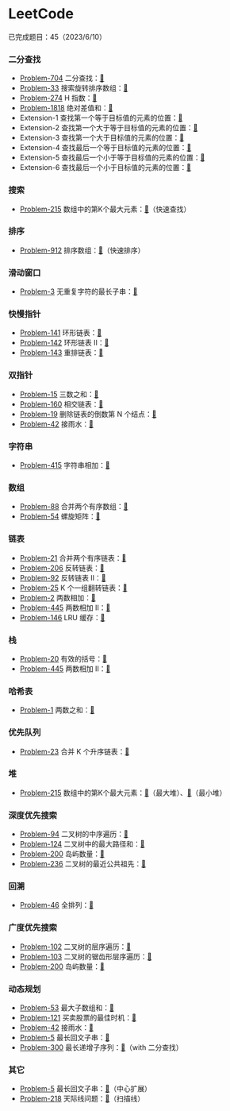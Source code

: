 # LeetCode

已完成题目：45（2023/6/10）

### 二分查找

- [Problem-704](https://leetcode.cn/problems/binary-search/) 二分查找：[🔗](https://github.com/chenshaorui/leetcode/blob/master/Problem-704/Solution-1/main.go)
- [Problem-33](https://leetcode.cn/problems/search-in-rotated-sorted-array/) 搜索旋转排序数组：[🔗](https://github.com/chenshaorui/leetcode/blob/master/Problem-33/Solution-1/main.go)
- [Problem-274](https://leetcode.cn/problems/h-index/) H 指数：[🔗](https://github.com/chenshaorui/leetcode/blob/master/Problem-274/Solution-1/main.go)
- [Problem-1818](https://leetcode.cn/problems/minimum-absolute-sum-difference/) 绝对差值和：[🔗](https://github.com/chenshaorui/leetcode/blob/master/Problem-1818/Solution-1/main.go)
- Extension-1 查找第一个等于目标值的元素的位置：[🔗](https://github.com/chenshaorui/leetcode/blob/master/BinarySearch/Extension-1/main.go)
- Extension-2 查找第一个大于等于目标值的元素的位置：[🔗](https://github.com/chenshaorui/leetcode/blob/master/BinarySearch/Extension-2/main.go)
- Extension-3 查找第一个大于目标值的元素的位置：[🔗](https://github.com/chenshaorui/leetcode/blob/master/BinarySearch/Extension-3/main.go)
- Extension-4 查找最后一个等于目标值的元素的位置：[🔗](https://github.com/chenshaorui/leetcode/blob/master/BinarySearch/Extension-4/main.go)
- Extension-5 查找最后一个小于等于目标值的元素的位置：[🔗](https://github.com/chenshaorui/leetcode/blob/master/BinarySearch/Extension-5/main.go)
- Extension-6 查找最后一个小于目标值的元素的位置：[🔗](https://github.com/chenshaorui/leetcode/blob/master/BinarySearch/Extension-6/main.go)

### 搜索

- [Problem-215](https://leetcode.cn/problems/kth-largest-element-in-an-array/) 数组中的第K个最大元素：[🔗](https://github.com/chenshaorui/leetcode/blob/master/Problem-215/Solution-3/main.go)（快速查找）

### 排序

- [Problem-912](https://leetcode.cn/problems/sort-an-array/) 排序数组：[🔗](https://github.com/chenshaorui/leetcode/blob/master/Problem-912/Solution-1/main.go)（快速排序）

### 滑动窗口

- [Problem-3](https://leetcode.cn/problems/longest-substring-without-repeating-characters/) 无重复字符的最长子串：[🔗](https://github.com/chenshaorui/leetcode/blob/master/Problem-3/Solution-1/main.go)

### 快慢指针

- [Problem-141](https://leetcode.cn/problems/linked-list-cycle/) 环形链表：[🔗](https://github.com/chenshaorui/leetcode/blob/master/Problem-141/Solution-1/main.go)
- [Problem-142](https://leetcode.cn/problems/linked-list-cycle-ii/) 环形链表 II：[🔗](https://github.com/chenshaorui/leetcode/blob/master/Problem-142/Solution-1/main.go)
- [Problem-143](https://leetcode.cn/problems/reorder-list/) 重排链表：[🔗](https://github.com/chenshaorui/leetcode/blob/master/Problem-143/Solution-1/main.go)

### 双指针

- [Problem-15](https://leetcode.cn/problems/3sum/) 三数之和：[🔗](https://github.com/chenshaorui/leetcode/blob/master/Problem-15/Solution-1/main.go)
- [Problem-160](https://leetcode.cn/problems/intersection-of-two-linked-lists/) 相交链表：[🔗](https://github.com/chenshaorui/leetcode/blob/master/Problem-160/Solution-1/main.go)
- [Problem-19](https://leetcode.cn/problems/remove-nth-node-from-end-of-list/) 删除链表的倒数第 N 个结点：[🔗](https://github.com/chenshaorui/leetcode/blob/master/Problem-19/Solution-1/main.go)
- [Problem-42](https://leetcode.cn/problems/trapping-rain-water/) 接雨水：[🔗](https://github.com/chenshaorui/leetcode/blob/master/Problem-42/Solution-2/main.go)

### 字符串

- [Problem-415](https://leetcode.cn/problems/add-strings/) 字符串相加：[🔗](https://github.com/chenshaorui/leetcode/blob/master/Problem-415/Solution-1/main.go)

### 数组

- [Problem-88](https://leetcode.cn/problems/merge-sorted-array/) 合并两个有序数组：[🔗](https://github.com/chenshaorui/leetcode/blob/master/Problem-88/Solution-1/main.go)
- [Problem-54](https://leetcode.cn/problems/spiral-matrix/) 螺旋矩阵：[🔗](https://github.com/chenshaorui/leetcode/blob/master/Problem-54/Solution-1/main.go)

### 链表

- [Problem-21](https://leetcode.cn/problems/merge-two-sorted-lists/) 合并两个有序链表：[🔗](https://github.com/chenshaorui/leetcode/blob/master/Problem-21/Solution-1/main.go)
- [Problem-206](https://leetcode.cn/problems/reverse-linked-list/) 反转链表：[🔗](https://github.com/chenshaorui/leetcode/blob/master/Problem-206/Solution-1/main.go)
- [Problem-92](https://leetcode.cn/problems/reverse-linked-list-ii/) 反转链表 II：[🔗](https://github.com/chenshaorui/leetcode/blob/master/Problem-92/Solution-1/main.go)
- [Problem-25](https://leetcode.cn/problems/reverse-nodes-in-k-group/) K 个一组翻转链表：[🔗](https://github.com/chenshaorui/leetcode/blob/master/Problem-25/Solution-1/main.go)
- [Problem-2](https://leetcode.cn/problems/add-two-numbers/) 两数相加：[🔗](https://github.com/chenshaorui/leetcode/blob/master/Problem-2/Solution-1/main.go)
- [Problem-445](https://leetcode.cn/problems/add-two-numbers-ii/) 两数相加 II：[🔗](https://github.com/chenshaorui/leetcode/blob/master/Problem-445/Solution-1/main.go)
- [Problem-146](https://leetcode.cn/problems/lru-cache/) LRU 缓存：[🔗](https://github.com/chenshaorui/leetcode/blob/master/Problem-146/Solution-1/main.go)

### 栈

- [Problem-20](https://leetcode.cn/problems/valid-parentheses/) 有效的括号：[🔗](https://github.com/chenshaorui/leetcode/blob/master/Problem-20/Solution-1/main.go)
- [Problem-445](https://leetcode.cn/problems/add-two-numbers-ii/) 两数相加 II：[🔗](https://github.com/chenshaorui/leetcode/blob/master/Problem-445/Solution-2/main.go)

### 哈希表

- [Problem-1](https://leetcode.cn/problems/two-sum/) 两数之和：[🔗](https://github.com/chenshaorui/leetcode/blob/master/Problem-1/Solution-1/main.go)

### 优先队列

- [Problem-23](https://leetcode.cn/problems/merge-k-sorted-lists/) 合并 K 个升序链表：[🔗](https://github.com/chenshaorui/leetcode/blob/master/Problem-23/Solution-1/main.go)

### 堆

- [Problem-215](https://leetcode.cn/problems/kth-largest-element-in-an-array/) 数组中的第K个最大元素：[🔗](https://github.com/chenshaorui/leetcode/blob/master/Problem-215/Solution-1/main.go)（最大堆）、[🔗](https://github.com/chenshaorui/leetcode/blob/master/Problem-215/Solution-2/main.go)（最小堆）

### 深度优先搜索

- [Problem-94](https://leetcode.cn/problems/binary-tree-inorder-traversal/) 二叉树的中序遍历：[🔗](https://github.com/chenshaorui/leetcode/blob/master/Problem-94/Solution-1/main.go)
- [Problem-124](https://leetcode.cn/problems/binary-tree-maximum-path-sum/) 二叉树中的最大路径和：[🔗](https://github.com/chenshaorui/leetcode/blob/master/Problem-124/Solution-1/main.go)
- [Problem-200](https://leetcode.cn/problems/number-of-islands/) 岛屿数量：[🔗](https://github.com/chenshaorui/leetcode/blob/master/Problem-200/Solution-1/main.go)
- [Problem-236](https://leetcode.cn/problems/lowest-common-ancestor-of-a-binary-tree/) 二叉树的最近公共祖先：[🔗](https://github.com/chenshaorui/leetcode/blob/master/Problem-236/Solution-1/main.go)

### 回溯

- [Problem-46](https://leetcode.cn/problems/permutations/) 全排列：[🔗](https://github.com/chenshaorui/leetcode/blob/master/Problem-46/Solution-1/main.go)

### 广度优先搜索

- [Problem-102](https://leetcode.cn/problems/binary-tree-level-order-traversal/) 二叉树的层序遍历：[🔗](https://github.com/chenshaorui/leetcode/blob/master/Problem-102/Solution-1/main.go)
- [Problem-103](https://leetcode.cn/problems/binary-tree-zigzag-level-order-traversal/) 二叉树的锯齿形层序遍历：[🔗](https://github.com/chenshaorui/leetcode/blob/master/Problem-103/Solution-1/main.go)
- [Problem-200](https://leetcode.cn/problems/number-of-islands/) 岛屿数量：[🔗](https://github.com/chenshaorui/leetcode/blob/master/Problem-200/Solution-2/main.go)

### 动态规划

- [Problem-53](https://leetcode.cn/problems/maximum-subarray/) 最大子数组和：[🔗](https://github.com/chenshaorui/leetcode/blob/master/Problem-53/Solution-1/main.go)
- [Problem-121](https://leetcode.cn/problems/best-time-to-buy-and-sell-stock/) 买卖股票的最佳时机：[🔗](https://github.com/chenshaorui/leetcode/blob/master/Problem-121/Solution-1/main.go)
- [Problem-42](https://leetcode.cn/problems/trapping-rain-water/) 接雨水：[🔗](https://github.com/chenshaorui/leetcode/blob/master/Problem-42/Solution-1/main.go)
- [Problem-5](https://leetcode.cn/problems/longest-palindromic-substring/) 最长回文子串：[🔗](https://github.com/chenshaorui/leetcode/blob/master/Problem-5/Solution-1/main.go)
- [Problem-300](https://leetcode.cn/problems/longest-increasing-subsequence/) 最长递增子序列：[🔗](https://github.com/chenshaorui/leetcode/blob/master/Problem-300/Solution-1/main.go)（with 二分查找）

### 其它

- [Problem-5](https://leetcode.cn/problems/longest-palindromic-substring/) 最长回文子串：[🔗](https://github.com/chenshaorui/leetcode/blob/master/Problem-5/Solution-2/main.go)（中心扩展）
- [Problem-218](https://leetcode.cn/problems/the-skyline-problem/) 天际线问题：[🔗](https://github.com/chenshaorui/leetcode/blob/master/Problem-218/Solution-1/main.go)（扫描线）

